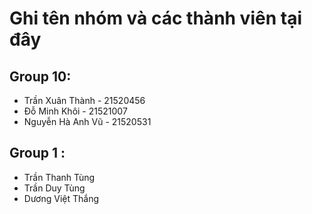 # Ghi tên nhóm và các thành viên tại đây

## Group 10:
- Trần Xuân Thành - 21520456
- Đỗ Minh Khôi - 21521007
- Nguyễn Hà Anh Vũ - 21520531

## Group 1 :
- Trần Thanh Tùng
- Trần Duy Tùng
- Dương Việt Thắng
